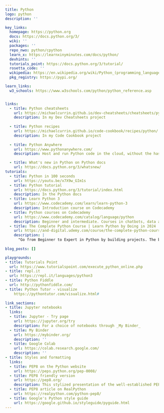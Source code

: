 ```yaml
---
title: Python
logo: python
description: ''

key_links:
  homepage: https://python.org
  docs: https://docs.python.org/3/
  wiki: ''
  packages: ''
  repo_nwo: python/cpython
  learn_x: https://learnxinyminutes.com/docs/python/
  devhints: ''
  tutorials_point: https://docs.python.org/3/tutorial/
  rosetta_code: ''
  wikipedia: https://en.wikipedia.org/wiki/Python_(programming_language)
  pkg_registry: https://pypi.org/

learn_links:
  w3_schools: https://www.w3schools.com/python/python_reference.asp


links:
  - title: Python cheatsheets
    url: https://michaelcurrin.github.io/dev-cheatsheets/cheatsheets/python/
    description: In my Dev Cheatsheets project
  
  - title: Python recipes
    url: https://michaelcurrin.github.io/code-cookbook/recipes/python/
    description: In my Code Cookbook project
    
  - title: Python Anywhere
    url: https://www.pythonanywhere.com/
    description: Host and run Python code in the cloud, without the hassle of managing infrastructure like on AWS. A convenient way to run Python and shell scripts in the cloud on schedule or host a web app using your choice of framework like Flask or Django. MySQL is available on the free tier, Postgres for paid, and of course SQLite works well for simple cases. There are also interactive consoles for Python, Bash, and MySQL - you can even live share your view by giving someone a link.

  - title: What's new in Python on Python docs
    url: https://docs.python.org/3/whatsnew/
tutorials:
  - title: Python in 100 seconds
    url: https://youtu.be/x7X9w_GIm1s
  - title: Python tutorial
    url: https://docs.python.org/3/tutorial/index.html
    description: In the Python docs
  - title: Learn Python 3
    url: https://www.codecademy.com/learn/learn-python-3
    description: Introduction course on Codecademy
  - title: Python courses on Codecademy
    url: https://www.codecademy.com/catalog/language/python
    description: Beginner and intermediate. Courses in chatbots, data analysis, blockchain, visualizing data, language analysis, and more.
  - title: The Complete Python Course | Learn Python by Doing in 2024
    url: https://and-digital.udemy.com/course/the-complete-python-course/
    description: |
      "Go from Beginner to Expert in Python by building projects. The best investment for your Python journey!"
    
blog_posts: []

playgrounds:
- title: Tutorials Point
  url: https://www.tutorialspoint.com/execute_python_online.php
- title: repl.it
  url: https://repl.it/languages/python3
- title: Python Fiddle
  url: http://pythonfiddle.com/
- title: Python Tutor - visualize
    https://pythontutor.com/visualize.html#
    
link_sections:
- title: Jupyter notebooks
  links:
  - title: Jupyter - Try page
    url: https://jupyter.org/try
    description: For a choice of notebooks through _My Binder_
  - title: My Binder
    url: https://mybinder.org/
    description: ''
  - title: Google Colab
    url: https://colab.research.google.com/
    description: ''
- title: Styles and formatting
  links:
  - title: PEP8 on the Python website
    url: https://peps.python.org/pep-0008/
  - title: PEP8 friendly version
    url: https://pep8.org/
    description: This stylized presentation of the well-established PEP 8 was created by Kenneth Reitz (for humans).
  - title: PEP8 article on RealPython
    url: https://realpython.com/python-pep8/
  - title: Google's Python style guide
    url: https://google.github.io/styleguide/pyguide.html
---
```


